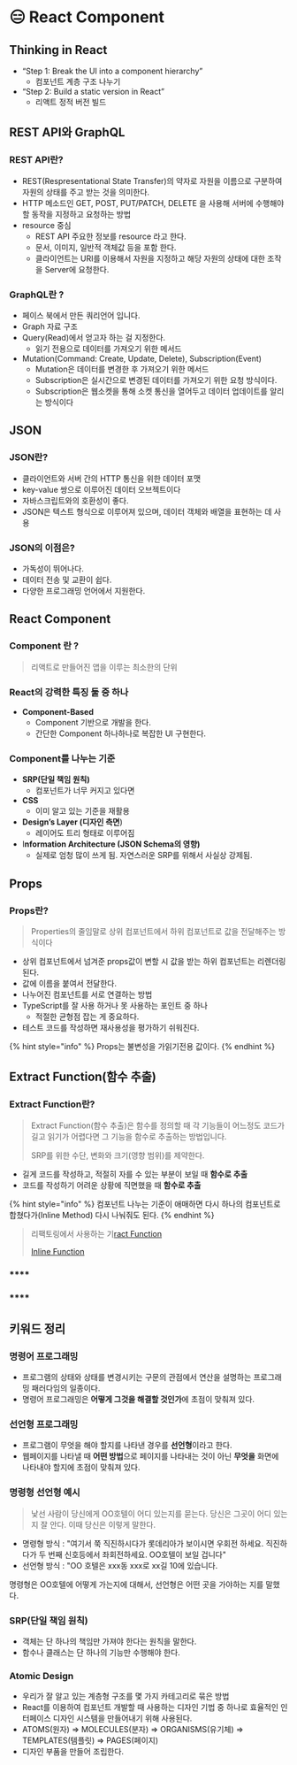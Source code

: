 # 😑 React Component

## Thinking in React

* “Step 1: Break the UI into a component hierarchy”
  * 컴포넌트 계층 구조 나누기
* “Step 2: Build a static version in React”
  * 리액트 정적 버전 빌드

## REST API와 GraphQL

### REST API란?

* REST(Respresentational State Transfer)의 약자로 자원을 이름으로 구분하여 자원의 상태를 주고 받는 것을 의미한다.
* HTTP 메소드인 GET, POST, PUT/PATCH, DELETE 을 사용해 서버에 수행해야 할 동작을 지정하고 요청하는 방법&#x20;
* resource 중심
  * REST API 주요한 정보를 resource 라고 한다.
  * 문서, 이미지, 일반적 객체값 등을 포함 한다.
  * 클라이언트는 URI를 이용해서 자원을 지정하고 해당 자원의 상태에 대한 조작을 Server에 요청한다.

### GraphQL란 ?&#x20;

* 페이스 북에서 만든 쿼리언어 입니다.
* Graph 자료 구조
* Query(Read)에서 얻고자 하는 걸 지정한다.
  * 읽기 전용으로 데이터를 가져오기 위한 메서드
* Mutation(Command: Create, Update, Delete), Subscription(Event)
  * Mutation은 데이터를 변경한 후 가져오기 위한 메서드&#x20;
  * Subscription은 실시간으로 변경된 데이터를 가져오기 위한 요청 방식이다.
  * Subscription은 웹소켓을 통해 소켓 통신을 열어두고 데이터 업데이트를 알리는 방식이다

## JSON

### JSON란?

* 클라이언트와 서버 간의 HTTP 통신을 위한 데이터 포맷
* key-value 쌍으로 이루어진 데이터 오브젝트이다
* 자바스크립트와의 호환성이 좋다.
* JSON은 텍스트 형식으로 이루어져 있으며, 데이터 객체와 배열을 표현하는 데 사용

### JSON의 이점은?

* 가독성이 뛰어나다.
* 데이터 전송 및 교환이 쉽다.
* 다양한 프로그래밍 언어에서 지원한다.



## React Component

### Component 란 ?&#x20;

> 리액트로 만들어진 앱을 이루는 최소한의 단위&#x20;

### React의 강력한 특징 둘 중 하나

* **Component-Based**
  * Component 기반으로 개발을 한다.
  * 간단한 Component 하나하나로 복잡한 UI 구현한다.

### Component를 나누는 기준

* **SRP(단일 책임 원칙)**
  * 컴포넌트가 너무 커지고 있다면&#x20;
* **CSS**
  * 이미 알고 있는 기준을 재활용
* **Design’s Layer (디자인 측면**)
  * 레이어도 트리 형태로 이루어짐
* I**nformation Architecture (JSON Schema의 영향)**
  * 실제로 엄청 많이 쓰게 됨. 자연스러운 SRP를 위해서 사실상 강제됨.

## Props&#x20;

### Props란?

> Properties의 줄임말로 상위 컴포넌트에서 하위 컴포넌트로 값을 전달해주는 방식이다

* 상위 컴포넌트에서 넘겨준 props값이 변할 시  값을 받는 하위 컴포넌트는 리렌더링 된다.
* 값에 이름을 붙여서 전달한다.&#x20;
* 나누어진 컴포넌트를 서로 연결하는 방법
* TypeScript를 잘 사용 하거나 못 사용하는 포인트 중 하나
  * 적절한 균형점 잡는 게 중요하다.
* 테스트 코드를 작성하면 재사용성을 평가하기 쉬워진다.

{% hint style="info" %}
Props는 불변성을 가읽기전용 값이다.
{% endhint %}

## Extract Function(함수 추출)

### Extract Function란?

> Extract Function(함수 추출)은 함수를 정의할 때 각 기능들이 어느정도 코드가 길고 읽기가 어렵다면 그 기능을 함수로 추출하는 방법입니다.
>
> SRP를 위한 수단, 변화와 크기(영향 범위)를 제약한다.

* 길게 코드를 작성하고, 적절히 자를 수 있는 부분이 보일 때 **함수로 추출**
* 코드를 작성하기 어려운 상황에 직면했을 때 **함수로 추출**

{% hint style="info" %}
컴포넌트 나누는 기준이 애매하면 다시 하나의 컴포넌트로 합쳤다가(Inline Method) 다시 나눠줘도 된다.
{% endhint %}

> 리팩토링에서 사용하는 기[ract Function](https://refactoring.com/catalog/extractFunction.html)
>
> [Inline Function](https://refactoring.com/catalog/inlineFunction.html)

### ****

### ****

## **키워드 정리**&#x20;

### 명령어 프로그래밍

* 프로그램의 상태와 상태를 변경시키는 구문의 관점에서 연산을 설명하는 프로그래밍 패러다임의 일종이다.
* 명령어 프로그래밍은 **어떻게 그것을 해결할 것인가**에 초점이 맞춰져 있다.

### 선언형 프로그래밍

* 프로그램이 무엇을 해야 할지를 나타낸 경우를 **선언형**이라고 한다.
* 웹페이지를 나타낼 때 **어떤 방법**으로 페이지를 나타내는 것이 아닌 **무엇을** 화면에 나타내야 할지에 초점이 맞춰져 있다.

### 명령형 선언형 예시&#x20;

> 낯선 사람이 당신에게 OO호텔이 어디 있는지를 묻는다. 당신은 그곳이 어디 있는지 잘 안다. 이때 당신은 이렇게 말한다.

* 명령형 방식 : "여기서 쭉 직진하시다가 롯데리아가 보이시면 우회전 하세요. 직진하다가 두 번째 신호등에서 좌회전하세요. OO호텔이 보일 겁니다"
* 선언형 방식 : "OO 호텔은 xxx동 xxx로 xx길 10에 있습니다.

명령형은 OO호텔에 어떻게 가는지에 대해서, 선언형은 어떤 곳을 가야하는 지를 말했다.

### **SRP**(단일 책임 원칙)&#x20;

* 객체는 단 하나의 책임만 가져야 한다는 원칙을 말한다.
* 함수나 클래스는 단 하나의 기능만 수행해야 한다.

### Atomic Design

* 우리가 잘 알고 있는 계층형 구조를 몇 가지 카테고리로 묶은 방법
* React를 이용하여 컴포넌트 개발할 때 사용하는 디자인 기법 중 하나로 효율적인 인터페이스 디자인 시스템을 만들어내기 위해 사용된다.
* ATOMS(원자) => MOLECULES(분자) => ORGANISMS(유기체) => TEMPLATES(템플릿) => PAGES(페이지)
* 디자인 부품을 만들어 조립한다.
